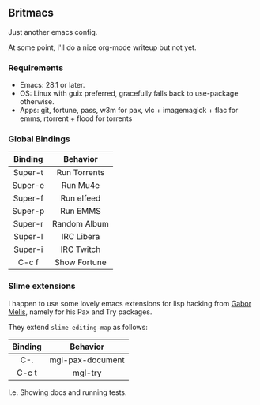 ## Britmacs

Just another emacs config.

At some point, I'll do a nice org-mode writeup but not yet.

### Requirements

* Emacs: 28.1 or later.
* OS: Linux with guix preferred, gracefully falls back to use-package otherwise.
* Apps: git, fortune, pass, w3m for pax, vlc + imagemagick + flac for emms, rtorrent + flood for torrents

### Global Bindings

| Binding |   Behavior   |
|:-------:|:------------:|
| Super-t | Run Torrents |
| Super-e | Run  Mu4e    |
| Super-f | Run elfeed   |
| Super-p | Run  EMMS    |
| Super-r | Random Album |
| Super-l | IRC Libera   |
| Super-i | IRC Twitch   |
| C-c f   | Show Fortune |

### Slime extensions

[gabor]: https://quotenil.com/

I happen to use some lovely emacs extensions for lisp hacking from
[Gabor Melis][gabor], namely for his Pax and Try packages.

They extend `slime-editing-map` as follows:

| Binding |     Behavior     |
|:-------:|:----------------:|
|   C-.   | mgl-pax-document |
|  C-c t  | mgl-try          |

I.e. Showing docs and running tests.
